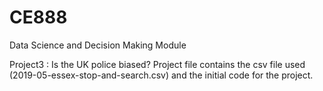 # CE888

Data Science and Decision Making Module


Project3 : Is the UK police biased?
Project file contains the csv file used (2019-05-essex-stop-and-search.csv) and the initial code for the project.
